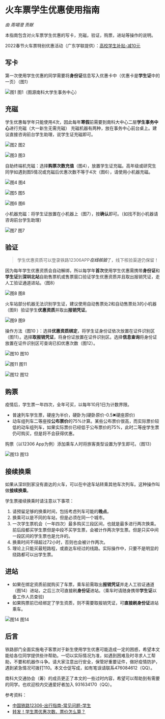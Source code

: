 # 火车票学生优惠使用指南

*由 周翊澄 贡献*

本指南包含对火车票学生优惠的写卡，充磁，验证，购票，进站等操作的说明。

2022春节火车票特别优惠活动（广东学联提供）：[高校学生补贴-减10元](https://mp.weixin.qq.com/s/mv_iz01Za4RWPq8qvjnclA)

## 写卡

第一次使用学生优惠的同学需要将**身份证**信息写入优惠卡中（优惠卡是**学生证**中的一页）（图1）

![图1](./IMG_20210126_195932.jpg)
图1（图源南科大学生事务中心）

## 充磁

学生优惠每学年只能使用4次，因此每年**寒假**前需要到南科大中心二层**学生事务中心**进行充磁（大一新生无需充磁）
充磁机器有两种，放在事务中心前台桌上。建议直接咨询前台学生助理，说学生证充磁即可。

![图2](./IMG_20210126_195856.jpg)
图2

![图3](./IMG_20210123_205049.jpg)
图3

自助终端机充磁：选择**购票次数充值**（图4），放置学生证充磁。高年级或研究生同学如遇到图5情况或充磁后优惠次数不等于4次（图6），请使用小机器充磁。

![图4](./IMG_20210126_195515.jpg)
图4

![图5](./IMG_20210126_195546.jpg)
图5

![图6](./IMG_20210126_200439_edit_7106211807769.jpg)
图6

小机器充磁：将学生证放置在小机器上（图7），按**确认**即可。（如找不到小机器请咨询前台学生助理）

![图7](./59cf84079d9ff4f9.jpg)
图7

## 验证

> 学生优惠资质可以登录铁路12306APP***在线核验***了，线下核验渠道仍保留！

因为每年学生优惠资质会自动解绑，所以每学年**首次**使用学生优惠需携带**身份证**和**学生证**到**深圳北站**自助售票机或售票窗口验证学生优惠资质并且取出报销凭证，走人工验证通道进站。（图8）

![图8](./IMG_20210126_205908.jpg)
图8

火车站部分机器无法识别学生证，建议使用自动售票处2和自动售票处3的小机器（图9）验证学生**优惠资质**并取出**报销凭证**。

![图9](./IMG_20210126_205402.jpg)
图9

操作方法（图10 ）：选择**优惠资质绑定**，将学生证身份证依次放置在证件识别区（图11）。选择**取报销凭证**，将身份证放置在证件识别区。选择**信息查询**将身份证放置在证件识别区可查询已扣优惠次数（图12）。

![图10](./IMG_20210126_210458.jpg)
图10

![图11](./IMG_20210126_210550.jpg)
图11

![图12](./IMG_20210126_210622.jpg)
图12

## 购票

疫情后，学生票一年四次，全年可买，以每年10月1日为计数界限。
* 普速列车学生票，硬座为半价，硬卧为(硬卧原价-0.5✖硬座原价)
* 动车组列车二等座按**公布票价**的75%计算。某些公布票价很高，而实际票价较低的动车组列车，如果实际票价已经低于公布票价的75%，此时二等座学生票仍可购买，但是将不会获得优惠。

购票（以12306 App为例）添加乘车人时将旅客类型设置为学生即可。（图13）

![图13](./Screenshot_20210128_114248_com.MobileTicket.jpg)
图13

## 接续换乘

如果从深圳到家没有直达的火车，可以在中途车站转乘其他车次列车。这种操作叫做**接续换乘**。

学生票接续换乘时请注意以下事项：
1. 请预留足够的换乘时间，包括考虑列车可能的**晚点**。
2. 换乘可以是不同的车站，但是必须在同一个城市。
3. 一次学生票机会（一年四次）最多购买三段区间，也就是最多进行两次换乘。前后段都买学生票但是中段不买学生票，会被计作两次学生票。但是只买中间一段区间的学生票也是允许的。
4. 换乘时间不得超过72小时，否则也会被计作两次。
5. 理论上只能买最短路程，或直达车经过的线路。实际操作中，只要不是明显的绕路都可以出学生票。


## 进站

* 如果在绑定资质前就购买了车票，乘车前需取出**报销凭证**并走人工验证通道（图14）进站，之后三次可直接刷**身份证**进站。（乘车时请随身携带**学生证**以备工作人员查验)
* 如果购票前已经绑定了学生资质，则不需要取报销凭证，可**直接刷身份证**进站乘车。

![图14](./IMG_20210126_211345.jpg)
图14

## 后言

铁路部门全面实施电子客票对于新生使用学生优惠可能造成一定的困惑，希望本文能给各位同学提供些许帮助。一切以实际情况为准，如遇到困难及时寻求人工帮助，不要和机器作斗争。请大家注意出行安全，保管好重要证件，做好疫情防护，遇到紧急情况可拨打110。本文仓促写成，如有笔误请联系476084612（QQ）。

南科大交通协会（筹）的成员更正了本文的一些过时内容，希望可以帮助到有需要的同学。也欢迎校内交通爱好者加入 931634170（QQ）。

参考资料：
* [中国铁路12306-出行指南-常见问题-学生](https://kyfw.12306.cn/otn/gonggao/student.html)
* [转发！学生票优惠次数、票价怎么算？](https://mp.weixin.qq.com/s/nl3FuXB1HKKLJjc_NuJPgg)
